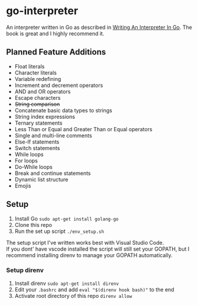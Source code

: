 # go-interpreter
An interpreter written in Go as described in [Writing An Interpreter In Go](https://interpreterbook.com/). The book is great and I highly recommend it.

## Planned Feature Additions
* Float literals
* Character literals
* Variable redefining
* Increment and decrement operators
* AND and OR operators
* Escape characters
* ~~String comparison~~
* Concatenate basic data types to strings
* String index expressions
* Ternary statements
* Less Than or Equal and Greater Than or Equal operators
* Single and multi-line comments
* Else-If statements
* Switch statements
* While loops
* For loops
* Do-While loops
* Break and continue statements
* Dynamic list structure
* Emojis

## Setup
1. Install Go ```sudo apt-get install golang-go```
2. Clone this repo
3. Run the set up script ```./env_setup.sh```

The setup script I've written works best with Visual Studio Code.  
If you dont' have vscode installed the script will still set your GOPATH, but I recommend installing direnv to manage your GOPATH automatically.  

### Setup direnv
1. Install direnv ```sudo apt-get install direnv```
2. Edit your ```.bashrc``` and add ```eval "$(direnv hook bash)"``` to the end
3. Activate root directory of this repo ```direnv allow```
